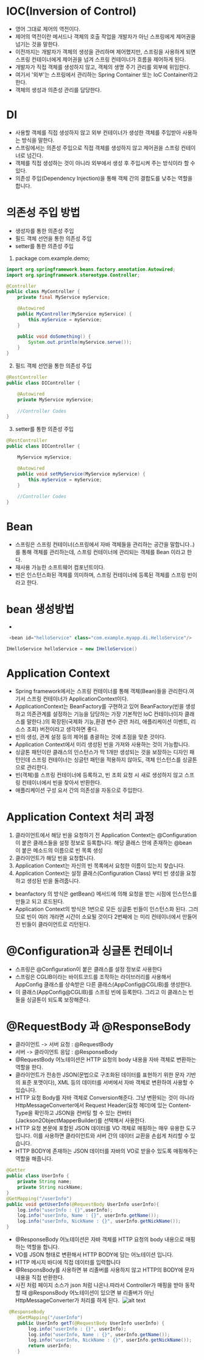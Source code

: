
# IOC(Inversion of Control)
- 영어 그대로 제어의 역전이다.
- 제어의 역전이란 메서드나 객체의 호출 작업을 개발자가 아닌 스프링에게 제어권을 넘기는 것을 말한다.
- 이전까지는 개발자가 객체의 생성을 관리하며 제어했지만, 스프링을 사용하게 되면 스프링 컨테이너에게 제어권을 넘겨 스프링 컨테이너가 흐름을 제어하게 된다.
- 개발자가 직접 객체를 생성하지 않고, 객체의 생명 주기 관리를 외부에 위임한다.
- 여기서 '외부'는 스프링에서 관리하는 Spring Container 또는 IoC Container라고 한다.
- 객체의 생성과 의존성 관리를 담당한다.
# DI
- 사용할 객체를 직접 생성하지 않고 외부 컨테이너가 생성한 객체를 주입받아 사용하는 방식을 말한다.
- 스프링에서는 의존성 주입으로 직접 객체를 생성하지 않고 제어권을 스프링 컨테이너로 넘긴다.
-  객체를 직접 생성하는 것이 아니라 외부에서 생성 후 주입시켜 주는 방식이라 할 수 있다.
- 의존성 주입(Dependency Injection)을 통해 객체 간의 결합도를 낮추는 역할을 합니다.
# 의존성 주입 방법
- 생성자를 통한 의존성 주입
- 필드 객체 선언을 통한 의존성 주입
- setter를 통한 의존성 주입
1. package com.example.demo;
```java
import org.springframework.beans.factory.annotation.Autowired;
import org.springframework.stereotype.Controller;

@Controller
public class MyController {
    private final MyService myService;

    @Autowired
    public MyController(MyService myService) {
        this.myService = myService;
    }

    public void doSomething() {
        System.out.println(myService.serve());
    }
}
```
2. 필드 객체 선언을 통한 의존성 주입
```java
@RestController
public class DIController {

    @Autowired
    private MyService myService;
    
    //Controller Codes
}
```
3. setter를 통한 의존성 주입
```java
@RestController
public class DIController {

    MyService myService;

    @Autowired
    public void setMyService(MyService myService) {
        this.myService = myService;
    }
    
    //Controller Codes
}
```
# Bean
- 스프링은 스프링 컨테이너(스프링에서 자바 객체들을 관리하는 공간을 말합니다..)를 통해 객체를 관리하는데, 스프링 컨테이너에 관리되는 객체를 Bean 이라고 한다.
- 재사용 가능한 소프트웨어 컴포넌트이다. 
- 빈은 인스턴스화된 객체를 의미하며, 스프링 컨테이너에 등록된 객체를 스프링 빈이라고 한다.
# bean 생성방법
- 
```java 
 <bean id="helloService" class="com.example.myapp.di.HelloService"/>

IHelloService helloService = new IHelloService()
```
# Application Context
- Spring framework에서는 스프링 컨테이너를 통해 객체(Bean)들을 관리한다.여기서 스프링 컨테이너가 ApplicationContext이다.
- ApplicationContext는 BeanFactory를 구현하고 있어 BeanFactory(빈을 생성하고 의존관계를 설정하는 기능을 담당하는 가장 기본적인 IoC 컨테이너이자 클래스를 말한다.)의 확장된(국제화 기능,환경 변수 관련 처리, 애플리케이션 이벤트, 리소스 조회) 버전이라고 생각하면 좋다.
- 빈의 생성, 관계 설정 등의 제어를 총괄하는 것에 초점을 맞춘 것이다.
- Application Context에서 미리 생성된 빈을 가져와 사용하는 것이 가능합니다.
- 싱글톤 패턴이란 클래스의 인스턴스가 딱 1개만 생성되는 것을 보장하는 디자인 패턴인데 스프링 컨테이너는 싱글턴 패턴을 적용하지 않아도, 객체 인스턴스를 싱글톤으로 관리한다. 
- 빈(객체)를 스프링 컨테이너에 등록하고, 빈 조회 요청 시 새로 생성하지 않고 스프링 컨테이너에서 빈을 찾아서 반환한다.
- 애플리케이션 구성 요서 간의 의존성을 자동으로 주입한다.
# Application Context 처리 과정
1. 클라이언트에서 해당 빈을 요청하기 전 Application Context는 @Configuration 이 붙은 클래스들을 설정 정보로 등록합니다. 해당 클래스 안에 존재하는 @bean 이 붙은 메소드의 이름으로 빈 목록 생성
2. 클라이언트가 해당 빈을 요청합니다.
3. Application Context는 자신의 빈 목록에서 요청한 이름이 있는지 찾습니다.
4. Application Context는 설정 클래스(Configuration Class) 부터 빈 생성을 요청하고 생성된 빈을 돌려줍니다.
-  beanfactory 의 방식은  getBean() 메서드에 의해 요청을 받는 시점에 인스턴스를 만들고 되고 로드된다.
- Application Context의 방식은 1번으로 모든 싱글톤 빈들이 인스턴스화 된다. 그러므로 빈이 여러 개라면 시간이 소요될 것이다 2번째에 는 미리 컨테이너에서 만들어진 빈들이 클라이언트로 리턴된다.
# @Configuration과 싱글톤 컨테이너
- 스프링은 @Configuration이 붙은 클래스를 설정 정보로 사용한다
- 스프링은 CGLIB이라는 바이트코드를 조작하는 라이브러리를 사용해서 AppConfig 클래스를 상속받은 다른 클래스(AppConfig@CGLIB)를 생성한다.
-  이 클래스(AppConfig@CGLIB)를 스프링 빈에 등록한다. 그리고 이 클래스는 빈들을 싱글톤이 되도록 보장해준다.
# @RequestBody 과 @ResponseBody
- 클라이언트 -> 서버 요청 : @RequestBody
- 서버 -> 클라이언트 응답 : @ResponseBody
- @RequestBody 어노테이션은 HTTP 요청의 body 내용을 자바 객체로 변환하는 역할을 한다.
- 클라이언트가 전송한 JSON(문법으로 구조화된 데이터를 표현하기 위한 문자 기반의 표준 포맷이다), XML 등의 데이터를 서버에서 자바 객체로 변환하여 사용할 수 있습니다.
- HTTP 요청 Body를 자바 객체로 Conversion해준다. 그냥 변환되는 것이 아니라 HttpMessageConverter에서 Request Header(요청 헤더)에 있는 Content-Type을 확인하고  JSON을 컨버팅 할 수 있는 컨버터(Jackson2ObjectMapperBuilder)를 선택해서 사용한다.
-  HTTP 요청 본문에 포함된 JSON 데이터를 VO 객체로 매핑하는 매우 유용한 도구입니다. 이를 사용하면 클라이언트와 서버 간의 데이터 교환을 손쉽게 처리할 수 있습니다.
- HTTP BODY에 존재하는 JSON 데이터를
자바의 VO로 받을수 있도록 매핑해주는 역할을 해줍니다.
```java
@Getter
public class UserInfo {
    private String name;
    private String nickName;
}
@GetMapping("/userInfo")
public void getUserInfo(@RequestBody UserInfo userInfo){
    log.info("userInfo : {}",userInfo);
    log.info("userInfo, Name : {}", userInfo.getName());
    log.info("userInfo, NickName : {}", userInfo.getNickName());
}
```
- @ResponseBody 어노테이션은 자바 객체를 HTTP 요청의 body 내용으로 매핑하는 역할을 합니다.
- VO를 JSON 형태로 변환해서 HTTP BODY에 담는 어노테이션 입니다.
- HTTP 메시지 바디에 직접 데이터를 입력합니다
- @ResponsBody를 사용하면 뷰 리졸버를 사용하지 않고 HTTP의 BODY에 문자 내용을 직접 반환한다. 
- 사진 처럼 페이지 소스가 json 처럼 나온나.따라서 Controller가 매핑을 받아 동작할 때 @ResponsBody 어노테이션이 있으면 뷰 리졸버가 아닌 HttpMessageConverter가 처리를 하게 된다. 
![alt text](<스크린샷 2024-05-21 210434.png>)
```java
 @ResponseBody
    @GetMapping("/userInfo")
    public UserInfo getT(@RequestBody UserInfo userInfo) {
        log.info("userInfo : {}", userInfo);
        log.info("userInfo, Name : {}", userInfo.getName());
        log.info("userInfo, NickName : {}", userInfo.getNickName());
        return userInfo;
    }
```
